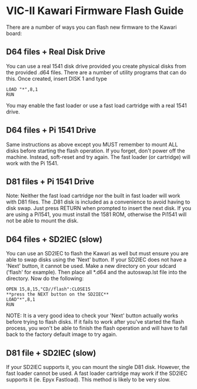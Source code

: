 # VIC-II Kawari Firmware Flash Guide

There are a number of ways you can flash new firmware to the Kawari board:

## D64 files + Real Disk Drive

You can use a real 1541 disk drive provided you create physical disks from the provided .d64 files. There are a number of utility programs that can do this.  Once created, insert DISK 1 and type 

```
LOAD "*",8,1
RUN
```

You may enable the fast loader or use a fast load cartridge with a real 1541 drive.

## D64 files + Pi 1541 Drive

Same instructions as above except you MUST remember to mount ALL disks before starting the flash operation.  If you forget, don't power off the machine.  Instead, soft-reset and try again.  The fast loader (or cartridge) will work with the Pi 1541.

## D81 files + Pi 1541 Drive

Note: Neither the fast load cartridge nor the built in fast loader will work with D81 files.  The .D81 disk is included as a convenience to avoid having to disk swap.  Just press RETURN when prompted to insert the next disk.  If you are using a Pi1541, you must install the 1581 ROM, otherwise the Pi1541 will not be able to mount the disk.

## D64 files + SD2IEC (slow)

You can use an SD2IEC to flash the Kawari as well but must ensure you are able to swap disks using the 'Next' button.  If your SD2IEC does not have a 'Next' button, it cannot be used.  Make a new directory on your sdcard ('flash' for example).  Then place all *.d64 and the autoswap.lst file into the directory. Now do the following:

```
OPEN 15,8,15,"CD//flash":CLOSE15
**press the NEXT button on the SD2IEC**
LOAD"*",8,1
RUN
```

NOTE: It is a very good idea to check your 'Next' button actually works before trying to flash disks.  If it fails to work after you've started the flash process, you won't be able to finish the flash operation and will have to fall back to the factory default image to try again.

## D81 file + SD2IEC (slow)

If your SD2IEC supports it, you can mount the single D81 disk.  However, the fast loader cannot be used.  A fast loader cartridge may work if the SD2IEC supports it (ie. Epyx Fastload).  This method is likely to be very slow.
